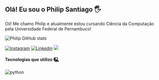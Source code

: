 ## Olá! Eu sou o Philip Santiago 🖐️

Oii! Me chamo Philip e atualmente estou cursando Ciência da Computação pela Universidade Federal de Pernambuco!

![Philip GitHub stats](https://github-readme-stats.vercel.app/api?username=philipsantiagoo&show_icons=true&theme=tokyonight)

[![Instagram](https://img.shields.io/badge/Instagram-E4405F?style=for-the-badge&logo=instagram&logoColor=white)](https://www.instagram.com/philipsanttiago/)
[![Linkedin](https://img.shields.io/badge/LinkedIn-0077B5?style=for-the-badge&logo=linkedin&logoColor=white)](https://www.linkedin.com/in/philip-santiago-75338434a/)
<a href = "mailto:luizphilipsantiago.silvaa@gmail.com"><img src="https://img.shields.io/badge/-Gmail-%23333?style=for-the-badge&logo=gmail&logoColor=white" target="_blank"></a>

#### Tecnologias que utilizo 🖳

<div style="display: inline_block">
  <img aling="center" alt="python" src="https://img.shields.io/badge/Python-3776AB?style=for-the-badge&logo=python&logoColor=white"/>
</div>
